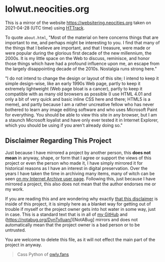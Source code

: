 # lolwut.neocities.org

This is a mirror of the website https://websitering.neocities.org taken on 2021-04-28 (UTC time) using [HTTrack](https://en.wikipedia.org/wiki/HTTrack).

To quote `about.html`, "Most of the material on here concerns things that are important to me, and perhaps might be interesting to you. I find that many of the things that I believe are important, and that I treasure, were made or were popular during the glorious first decade of the new millennium, the 2000s. It is my little space on the Web to discuss, reminisce, and honor those things which have had a profound influence upon me, an escape from the largely disappointing decade of the 2010s. Nostalgia runs strong here."

"I do not intend to change the design or layout of this site; I intend to keep it simple design-wise, like an early 1990s Web page, partly to keep it extremely lightweight (Web page bloat is a cancer), partly to keep it compatible with as many old browsers as possible (I use HTML 4.01 and only a bit of very quick and basic inline CSS here and there; HTML5 is a meme), and partly because I am a rather uncreative fellow who has never bothered to learn any image editing software and who uses Microsoft Paint for everything. You should be able to view this site in any browser, but I am a staunch Microsoft loyalist and have only ever tested it in Internet Explorer, which you should be using if you aren't already doing so."

## Disclaimer Regarding This Project
Just because I have mirrored a project by another person, this **does not mean** in anyway, shape, or form that I agree or support the views of this project or even the person who made it, I have simply mirrored it for historical reasons as I have an interest in digital preservation. Over the years I have taken the time in archiving many items, many of witch can be seen [on my Internet Archive user page](https://archive.org/details/@14jammar). Following this, just because I have mirrored a project, this also does not mean that the author endorses me or my work.

If you are reading this and are wondering why exactly [that this disclaimer](https://github.com/DynTylluan/disclaimer) is inside of this project, it is simply here as a blanket way for getting out of trouble if myself or the project owner gets into hot water in some way, just in case. This is a standard text that is in all of [my GitHub](https://github.com/DynTylluan/) and (https://notabug.org/DynTylluan/)[NotABug] mirrors and does not automatically mean that the project owner is a bad person or to be untrusted.

You are welcome to delete this file, as it will not effect the main part of the project in anyway.

> Cass Python of [owly.fans](http://owly.fans)